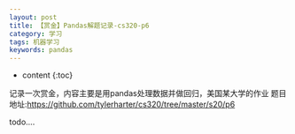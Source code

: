 ```yaml
---
layout: post
title: 【赏金】Pandas解题记录-cs320-p6
category: 学习
tags: 机器学习
keywords: pandas
---
```

* content
{:toc}

记录一次赏金，内容主要是用pandas处理数据并做回归，美国某大学的作业
题目地址:<https://github.com/tylerharter/cs320/tree/master/s20/p6>


todo....